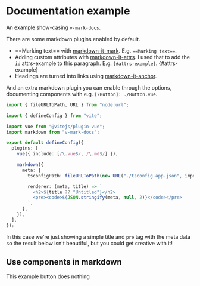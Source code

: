 <script setup>
  import ButtonComponent from './Button.vue';
</script>

# Documentation example

An example show-casing `v-mark-docs`.

There are some markdown plugins enabled by default.

- ==Marking text== with [markdown-it-mark](https://github.com/markdown-it/markdown-it-mark). E.g. `==Marking text==`.
- Adding custom attributes with [markdown-it-attrs](https://github.com/arve0/markdown-it-attrs). I used that to add the `id` attrs-example to this paragraph. E.g. `{#attrs-example}`. {#attrs-example}
- Headings are turned into links using [markdown-it-anchor](https://github.com/valeriangalliat/markdown-it-anchor?tab=readme-ov-file#header-link).

And an extra markdown plugin you can enable through the options, documenting components with e.g. `[?Button]: ./Button.vue`.

```ts
import { fileURLToPath, URL } from "node:url";

import { defineConfig } from "vite";

import vue from "@vitejs/plugin-vue";
import markdown from "v-mark-docs";

export default defineConfig({
  plugins: [
    vue({ include: [/\.vue$/, /\.md$/] }),

    markdown({
      meta: {
        tsconfigPath: fileURLToPath(new URL("./tsconfig.app.json", import.meta.url)),

        renderer: (meta, title) => `
          <h2>${title ?? "Untitled"}</h2>
          <pre><code>${JSON.stringify(meta, null, 2)}</code></pre>
        `,
      },
    }),
  ],
});
```

In this case we're just showing a simple title and `pre` tag with the meta data so the result below isn't beautiful, but you could get creative with it!

[? Button]: ./Button.vue

## Use components in markdown

<ButtonComponent>
  This example button does nothing
</ButtonComponent>
